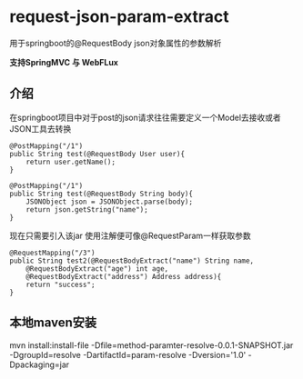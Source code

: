 # request-json-param-extract
用于springboot的@RequestBody json对象属性的参数解析

**支持SpringMVC 与 WebFLux**

## 介绍
在springboot项目中对于post的json请求往往需要定义一个Model去接收或者JSON工具去转换



    @PostMapping("/1")
    public String test(@RequestBody User user){
        return user.getName();
    }

    @PostMapping("/1")
    public String test(@RequestBody String body){
        JSONObject json = JSONObject.parse(body);
        return json.getString("name");
    }

现在只需要引入该jar 使用注解便可像@RequestParam一样获取参数

    @RequestMapping("/3")
    public String test2(@RequestBodyExtract("name") String name,
        @RequestBodyExtract("age") int age,
        @RequestBodyExtract("address") Address address){
        return "success";
    }


## 本地maven安装
mvn install:install-file -Dfile=method-paramter-resolve-0.0.1-SNAPSHOT.jar -DgroupId=resolve -DartifactId=param-resolve -Dversion='1.0' -Dpackaging=jar

